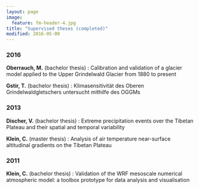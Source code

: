 ```yaml
---
layout: page
image:
  feature: fm-header-4.jpg
title: "Supervised theses (completed)"
modified: 2016-05-09
---
```


### 2016

**Oberrauch, M.** (bachelor thesis)
: Calibration and validation of a glacier model applied to the Upper Grindelwald Glacier from 1880 to present

**Gstir, T.**  (bachelor thesis)
: Klimasensitivität des Oberen Grindelwaldgletschers untersucht mithilfe des OGGMs


### 2013

**Discher, V.** (bachelor thesis)
: Extreme precipitation events over the Tibetan Plateau and their spatial and temporal variability


**Klein, C.** (master thesis)
: Analysis of air temperature near-surface altitudinal gradients on the Tibetan Plateau


### 2011

**Klein, C.** (bachelor thesis)
: Validation of the WRF mesoscale numerical atmospheric model: a toolbox prototype for data analysis and visualisation
